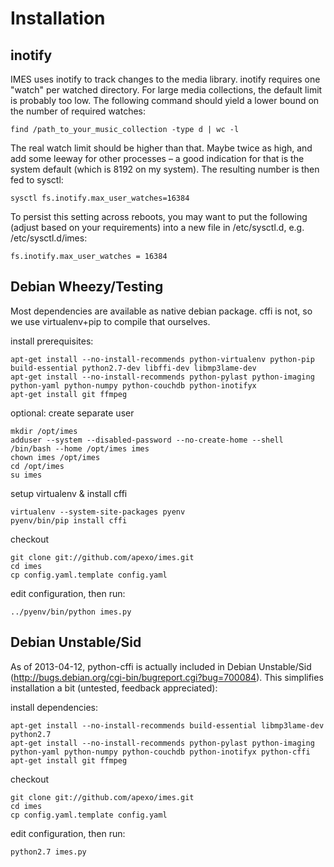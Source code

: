 Installation
============

inotify
-------

IMES uses inotify to track changes to the media library. inotify requires one "watch" per watched directory. For large media collections, the default limit is probably too low. The following command should yield a lower bound on the number of required watches:

    find /path_to_your_music_collection -type d | wc -l


The real watch limit should be higher than that. Maybe twice as high, and add some leeway for other processes – a good indication for that is the system default (which is 8192 on my system). The resulting number is then fed to sysctl:

    sysctl fs.inotify.max_user_watches=16384


To persist this setting across reboots, you may want to put the following (adjust based on your requirements) into a new file in /etc/sysctl.d, e.g. /etc/sysctl.d/imes:

    fs.inotify.max_user_watches = 16384


Debian Wheezy/Testing
---------------------

Most dependencies are available as native debian package. cffi is not, so we use virtualenv+pip to compile that ourselves.


install prerequisites:

    apt-get install --no-install-recommends python-virtualenv python-pip build-essential python2.7-dev libffi-dev libmp3lame-dev
    apt-get install --no-install-recommends python-pylast python-imaging python-yaml python-numpy python-couchdb python-inotifyx
    apt-get install git ffmpeg


optional: create separate user

    mkdir /opt/imes
    adduser --system --disabled-password --no-create-home --shell /bin/bash --home /opt/imes imes
    chown imes /opt/imes
    cd /opt/imes
    su imes


setup virtualenv & install cffi

    virtualenv --system-site-packages pyenv
    pyenv/bin/pip install cffi


checkout

    git clone git://github.com/apexo/imes.git
    cd imes
    cp config.yaml.template config.yaml


edit configuration, then run:

    ../pyenv/bin/python imes.py


Debian Unstable/Sid
-------------------

As of 2013-04-12, python-cffi is actually included in Debian Unstable/Sid (http://bugs.debian.org/cgi-bin/bugreport.cgi?bug=700084). This simplifies installation a bit (untested, feedback appreciated):


install dependencies:

    apt-get install --no-install-recommends build-essential libmp3lame-dev python2.7
    apt-get install --no-install-recommends python-pylast python-imaging python-yaml python-numpy python-couchdb python-inotifyx python-cffi
    apt-get install git ffmpeg


checkout

    git clone git://github.com/apexo/imes.git
    cd imes
    cp config.yaml.template config.yaml


edit configuration, then run:

    python2.7 imes.py
